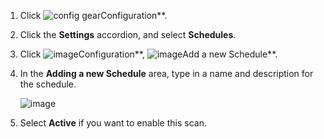 1. Click ![config gear](../images/config-gear.png**)Configuration**.

2. Click the **Settings** accordion, and select **Schedules**.

3. Click ![image](../images/1847.png**)Configuration**, ![image](../images/1862.png**)Add a new Schedule**.

4. In the **Adding a new Schedule** area, type in a name and description for the schedule.

    ![image](../images/1940.png)

5. Select **Active** if you want to enable this scan.
